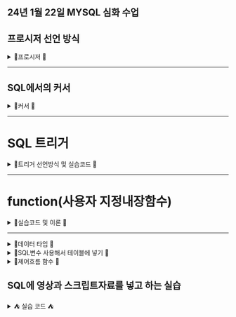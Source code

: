  ## 24년 1월 22일 MYSQL 심화 수업 
 
## 프로시저  선언 방식 

<details>
<summary>🐝프로시저  🐝    </summary>
<div markdown="1">


 
```SQL
-- delimiter : 구문 종료 기호를 설정 
-- begein - end : 프로그램 문을 블록으로 묶음. {}, 중첨 가능 
-- 조건의 검사 결과에 따라 문장을 선택적으로 수행 :  IF - ELSE 
-- LEAVE 문을 만나기 전까지 반복 : LOOP 라벨을 준다 -> 라벨 : LOOP SQL문 ( LEAVE )  END LOOP ;
-- WHILE문 : 조건이 참일 경우 WHILE문의 블록을 수행 : WHILE (조건) DO SQL문 END WHILE;
-- REPEAT : 조건이 참일 경우 REPEAT 의 블럭을 수행  =>  REPEAT SQL문 선언 방식 => UNTIL(조건) END REPEAT;
-- RETURN : 프로시저를 종료함, 상태값을 반환 RETURN[식]  

-- 예시 ) 
drop procedure whileproc3;
delimiter $$
create procedure whileproc3()
begin 
		declare i INT;
        declare hap INT;
        set i = 1;
        set hap = 0;
        
        mywhile : while(i<=1000) do 
			if(i%3=0) then 
				set hap = i + hap;
				set i = i+1;
				iterate mywhile;
			end if;
			if(i%8=0) then 
				set hap = i + hap;
				set i = i +1;
				iterate mywhile;
			end if;
			set i =i+1;
        end while;
        select hap;
        
end $$
delimiter ;
call whileproc3();

-- -- 오류처리 DECLARE action handler for 오류조건 처리할 문장;

-- action : 오류 발생 시 행동을 정의. continue, exit 둘 중 하나 선택. continue 선택시 제일 뒤의 '처리할 문장'이 처리된다. 
-- 오류조건 : 어떤 오류를 처리할 것인지 지정. SQLEXCEPTION, SQLWARNING, NOT FOUND
-- 처리할 문장 : 한 문장, 처리할 문장이 여러개일 경우 BEGIN 문장들 END


-- 1. 없는 테이블을 찾을 경우의 에러를 대비하는 에러처리 
DROP procedure IF exists errorprc; 
delimiter $$
create procedure errorprc()
begin
	declare continue handler for 1146 select '테이블이 없어용!!!! >.<' as 'message'; -- notable 이라는 테이블을 안만들었기때문에 
    select * from notable;
    
    end $$ 
    delimiter ;
    call errorprc(); -- 프로시저 부르기 

-- 이렇게 오류를 처리할 수 있다 

-- 2. 번쨰 오류 처리
DROP PROCEDURE IF EXISTS errorprc2;
delimiter $$
CREATE PROCEDURE errorprc2()
BEGIN
	SHOW ERRORS;
    SELECT '같은 이름이 있어 작업을 진행할 수 없습니다.' as 'message';
	ROLLBACK;
 END ;
 INSERT INTO usertbl VALUES ('sym1','신세계',1990,'서울', null , null , 178 , current_date());
END $$
 delimiter ;
 call errorprc2();

```

</div>
</details> 

---

## SQL에서의 커서 



<details>
<summary>🐝커서  🐝    </summary>
<div markdown="1">

![img](커서.png)

SQL에서 커서는 데이터베이스 결과 집합을 조작하고 검색하기 위한 개념입니다. 주로 저장 프로시저나 트리거와 같은 데이터베이스 객체에서 사용되며, 데이터베이스에서 쿼리 결과를 한 행씩 처리하는 데에 활용됩니다. 주로 PL/SQL, T-SQL 등의 프로시저 언어에서 커서가 사용됩니다.

간단하게 말하면, 커서는 쿼리 결과를 가리키는 가상의 포인터로 생각할 수 있습니다. 이를 사용하여 특정 테이블이나 쿼리 결과 집합을 반복하면서 개별 행을 가져와서 처리할 수 있습니다.

커서는 주로 다음과 같은 두 유형으로 나눌 수 있습니다:

1. **암묵적(묵시적) 커서(implicit cursor):** 일반적으로 사용자가 명시적으로 선언하지 않고도 SQL 문장을 실행할 때 자동으로 생성되는 커서입니다. 주로 단일 행 쿼리에 사용됩니다.

   예를 들어, 다음은 암묵적 커서를 사용하는 간단한 SQL 문장입니다:

   ```sql
   SELECT column1, column2 FROM table1 WHERE condition;
   ```

   이 쿼리는 암묵적으로 커서를 생성하고, 결과 집합을 반환합니다.

2. **명시적 커서(explicit cursor):** 사용자가 명시적으로 선언하고 제어하는 커서로, 복잡한 쿼리나 다중 행 쿼리를 처리할 때 주로 사용됩니다.

   예를 들어, PL/SQL에서 명시적 커서를 사용하는 간단한 예는 다음과 같습니다:

   ```sql
   DECLARE
       cursor_name CURSOR FOR
           SELECT column1, column2 FROM table1 WHERE condition;
   BEGIN
       OPEN cursor_name;
       FETCH cursor_name INTO variable1, variable2;
       -- 처리 로직
       CLOSE cursor_name;
   END;
   ```

   이 코드에서 `DECLARE` 부분에서 명시적으로 커서를 선언하고, `OPEN`, `FETCH`, `CLOSE` 등의 구문을 사용하여 커서를 열고 데이터를 가져오며 마지막에는 커서를 닫습니다.

커서를 사용하면 데이터베이스 결과를 효과적으로 조작하고 처리할 수 있습니다.



```sql
-- 실습 4. 커서를 사용하여 ORDERS테이블의 판매도서에 대한 이익금을 계산하는 프로시저 : interest.sql
-- 조건 : 도서 가격이 30,000원 이상이면 이익이 10%이고, 30,000미만이면 5%
drop procedure interest;
delimiter // 
create procedure interest()
begin
/*-- 
1. 변수 선언
2. 커서 생성
3. 커서 오픈 
4. 커서 Looping 하면서 Fetch  
5. Loop 종료 
6. 커서 종료 
*/
-- 1. 번수 선언 
declare myinterest integer default 0.0;
declare price integer;
declare endofrow boolean default false;

-- 2. 커서 생성 
declare InterestC cursor for select saleprice from orders; -- 오더스 테이블을 대상으로 커서를 생성했다. 이 커서는 오더스 테이블에 saleprice(column)  가리키고 있다.
declare continue handler for not found set endofrow = true; -- 커서 밑에있어야 한다. 
-- 3. 커서 오픈 
open  InterestC;

-- 4. 커서 Looping 하면서 Fetch  
cursor_loop : loop 
	fetch InterestC into price;
    if endofrow then leave cursor_loop;
    end if;
    if price>=30000 then set myinterest = myinterest + price * 0.1;
	else
    set myinterest = myinterest + price * 0.05;
    end if;
end loop cursor_loop; -- 5. Loop종료 
close InterestC; -- 6. 커서 종료 
select concat('전체 이익금액 =', myinterest);
end;
//
delimiter ;
call interest();
select sum(saleprice) 
from orders;
```
</div>
</details> 

---
# SQL 트리거 


<details>
<summary>🐝트리거 선언방식 및 실습코드 🐝    </summary>
<div markdown="1">

## 선언 방식
```SQL
-- 앞에 이 선언문을 꼭 선언해줘야한다 
SET GLOBAL log_bin_trust_function_creators=on;


delimiter // 
create trigger afterinsertbook after insert on book for each row -- 이 ROW는 변경되는 투플을 말하는것이다. 
begin
declare average integer;
insert into book_log value(new.bookid, new.bookname, new.publisher,new.price);

end;
// delimiter ;

```

```sql
create table book_log(
bookid_log integer,
bookname_log varchar(40),
publisher_log varchar(40),
price_log integer);
select * from book_log;

-- afterinsertbook 트리거 생성하기 

delimiter // 
create trigger afterinsertbook after insert on book for each row 
begin
declare average integer;
insert into book_log value(new.bookid, new.bookname, new.publisher,new.price);

end;
// delimiter ;
insert into book values(20,'아시안컴 축구 우승','대한축구협회',29000);
delete from book where bookid = 20;
select * 
from book
where bookid = 20;
select * from book_log;
select * from book;
```

</div>
</details> 


---
# function(사용자 지정내장함수)

<details>
<summary>🐝실습코드 및 이론  🐝    </summary>
<div markdown="1">

![img](./사용자지정내장함수.png)
![img](내장함수,프로시저차이.png)
![img](내장함수,프로시저차이2.png)
![img](내장함수,프로시저차이3.png)

```sql
/*
프로시저는 CALL 명령에 의해 실행되는 독립적인 프로그램 
사용자 정의 함수 : SELECT 문이나 프로시저 내에서 호출되어 SQL문이나 프로시저에 값을 제공하는 용도로 사용 
- 스칼라 함수 : built - in 함수 (단일 값을 돌려주는 함수 ) => sum, max 이나 이런 함수를 말한다. 
*/
-- 1. 판매된 도서의 이익을 계산을 위해서, 각 주문 건별로 실제 판매가격이 saleprice를 입력받아 가격에 맞는 이익 
-- (30000이상 도서는 10% 미만은 5%) 계산하여 반환하는 함수 -- return 타입이 @@ 있어야 한다 
-- function을 만들때 1418에러가 뜬다면 아래 코드를 작성하면 된다. 
set global log_bin_trust_function_creators = on;

delimiter // 
create function fn_interest(price integer) returns integer
begin
	declare myinterest integer;
    if price >=3000 then set myinterest = price * 0.1;
    else set myinterest = price * 0.05;
    end if;
return myinterest;
end 
// delimiter ;
select custid,orderid,saleprice,fn_interest(saleprice) "평균값" from orders;
```
</div>
</details> 


---



<details>
<summary>🐝데이터 타입  🐝    </summary>
<div markdown="1">

MySQL 데이터 타입에 대해서리뷰하는 시간을 가졌음
## 아래 데이터 타입은 외우는것이 좋다 .
- MySQL 데이터 형식

1) 숫자
- SMALLINT (2byte)
- INT (4byte)
- BIGINT (8byte)
- FIOAT (4byte) - 소수점 아래 7자리까지 표현
- DOUBLE (8byte) - 소수점 아래 15자리까지 표현
- DECIMAL(m,d) = m: 전체자릿수 d: 소숫점이하 자릿수
2) 문자
- CHAR(n), CHAR(1) CHARACTER : 고정길이
- VARCHAR(1~65535) : 가변길이
#### TEXT 형식
- TINYTEXT (1~255byte) () -> 저장 가능한 데이터 값
- TEXT (1~ 65535byte)
- LONGTEXT :4G까지 가능
- BLOB형식("Binary Large Object"의 약자) - 사진, 동영상, 및 대용량 글자를 저장하기 위한 데이터 타입
- ENUM() 열거형 데이터 값
- SET
3) 날짜 / 시간
4)
| 키워드      | 데이터 저장값  | 저장형식         |
   |----------|----------|--------------|
| DATE     | 3byte    | YYYY-MM-DD형식 |
| DATETIME | 8byte    | YYYY-MM-DD HH:MM:SS |

4) 지도/JSON 데이터형식
   GEOMETRY :
- 공간데이터 형식으로 선,점, 다각형같은 공간개체를 저장,조작

## JSON(JavaScript Object Notation)
- 선언방식

- **ex) {id: 'jack', name = 'jack Kim', age : 20}**


</div>
</details> 


<details>
<summary>🐝SQL변수 사용해서 테이블에 넣기  🐝    </summary>
<div markdown="1">

SQL 변수 사용 
@ 
```sql
use sqldb;
set @myvar1 ="백정훈은 피곤하다";
set @myvar2 =3;
set @myvar3 =4.2;
set @myvar4 ="가수이름-->";

select @myvar1;
select @mrvar4, name from usertbl where height>180;

set @myvar1 = 5;
prepare myQuery
from 'select name, height from usertbl order by height limit ?';
execute myQuery using @myvar1; 

```
</div>
</details> 

<details>
<summary>🐝제어흐름 함수   🐝    </summary>
<div markdown="1">

```SQL
-- 1. 제어 흐름 함수(수식함수) : 프로그램의 흐름제어 
1-1 .IF(수식, 참, 거짓) 
SELECT IF(100>200,'참','거짓');

-- IFNULL (수식1, 수식2) -> 
수식1이 NULL이 아니면 수식1이 반환, 
수식1이 NULL이면 수식2가 반환

select ifnull(null,'null이구나!'),innull(100,'null이 아니네');

-- NULLIF (수식1, 수식2) : 수식1과 수식2가 같으면 NULL 반환한다. 다르면 수식1 반환 alter
   select nullif(100,100), nullif(200,100);



--2. CASE ~ WHEN ~ ELSE ~ END  : CASE 연산자 다중분기에서 사용되는 함수와 함께 사용된다.
SELECT CASE 10 
         WHEN 1 THEN '일'
         WHEN 5 THEN '오'
         WHEN 10 THEN '십'
         ELSE '에라 모르겠다.'
         END AS 'CASE 연습';  
         

-- 문자열 ASCII(아스키코드), CHAR(숫자) 
SELECT ASCII('A'), CHAR(65);   

-- BIT_LENGHTH(문자열), CHAR_LENGTH(문자열),LENGTH(문자열)  
-- MYSQL 은 UTF-8 코드 이므로 영문자 1= 1BYTE 한글,한문 1= 3BYTE
SELECT BIT_LENGTH('ABC'),CHAR_LENGTH('ABC'),LENGTH('ABC');
SELECT BIT_LENGTH('가나다'),CHAR_LENGTH('가나다'),LENGTH('가나다');

-- CONCAT(문자열1, 문자열2,.... ), CON_CAT_WS(구분자,문자열1, 문자열2)
 -- 각원자 사이에 원하는 원자를 넣는다 (원자와 원자 사이에 원자를 합친다)
SELECT CONCAT_WS('=', '2024','02','21');

-- ELT(위치, 문자열1, 문자열2,...)  -- 위치에있는 원자값을 출력한다. 
SELECT ELT(2,'하나','둘','셋');

-- FIELD('찾을 문자열', 문자열1, 문자열2) -- 인덱스 리턴 해줌 
SELECT FIELD('둘','하나','셋','둘');

-- FIND_IN_SET( 찾을 문자열 , 문자열 리스트) 
SELECT find_in_set('둘','둘');

-- INSTR('하나둘셋','둘'); -- 시작되는 위치 출력
SELECT INSTR('하나둘셋','둘');
-- LOCATE('둘','하나둘셋'); 
 SELECT LOCATE('둘','하나둘셋');
 
 -- FORMAT(숫자, 소수점 자릿수) 
 SELECT FORMAT(12345.1234567,4); -- 소수점아래 4자리수까지 출력 
 
 -- BIN(숫자), HEX(숫자), OCT(숫자), 2진수, 16진수, 8진수 
 SELECT BIN(30), HEX(30), OCT(30);
 
 -- INSERT()
 SELECT INSERT('ABCDEFGHI',3,4,'!!!!'); -- 3은 스타트 위치, 4는지울 문자 크기,!!!!는 넣을 문자 
 SELECT INSERT('ABCDEFGHI',3,2,'!!!!'); 
 SELECT INSERT('ABCDEFGHI',3,1,'!!!!'); 
 SELECT INSERT('ABCDEFGHI',3,0,'!!!!');
 
 -- LEFT(), RIGHT() : 왼쪽, 오른쪽 문자열의 길이만큼 반환 
SELECT LEFT('ABCDEFGHI',8), RIGHT('ABCDEFGHI',8);
SELECT LEFT('ABCDEFGHI',3), RIGHT('ABCDEFGHI',3);
SELECT LEFT('ABCDEFGHI',2), RIGHT('ABCDEFGHI',2);
SELECT LEFT('ABCDEFGHI',1), RIGHT('ABCDEFGHI',1);

-- UPPER(문자열), LOWER(문자열), 대소문자 변환함수 
-- LPAD, RPAD 
SELECT lpad('자바 백엔드 개발자',5,'##'); 
SELECT LPAD('자바 백엔드 개발자',6, '##'); 
SELECT LPAD('자바 백엔드 개발자',10, '##'); 
SELECT LPAD('자바 백엔드 개발자',8, '##'); 
SELECT LPAD('자바 백엔드 개발자',12, '##'); 
SELECT RPAD('자바 백엔드 개발자',12, '##');


-- LTRIM, RTRIM, TRIM() : 공백제거  BOTH : 양쪽  LEADING : 앞 TRALLING :  
SELECT LENGTH(RTRIM('     SQL 프로그래밍')), rtrim('SQL프로그래밍   ');
SELECT TRIM( "   안  녕   " ), TRIM(BOTH '^' FROM '^^ 재미있네요.^^'); -- ^ 다 삭제됨 

-- REPEAT (문자열, 횟수반복)
SELECT REPEAT('SQL',10);
-- SQLSQLSQLSQLSQLSQLSQLSQLSQLSQL

-- REPLACE(문자열,원래 문자열, 바꿀 문자열);
SELECT replace('MYSQL 문법 배우기','문법','저장 프로그램');
-- 이러면 출력이 MYSQL 저장 프로그램 배우기라고 출력이 된다.

          
```
</div>
</details> 





## SQL에 영상과 스크립트자료를 넣고 하는 실습 

<details>
<summary>⛺️ 실습 코드 ⛺️    </summary>
<div markdown="1">


```SQL
create database moviedb;

use moviedb;

create table movietbl(
m_id int,
m_titile varchar(30),
m_director varchar(20),
m_star varchar(20),
m_script longtext,
m_film longblob)
default charset =utf8mb4;

select * 
from movietbl;

insert into movietbl values(1,'쉰들러리스트','스티븐 스필버그','리암 니슨',
load_file('c:/datasource/movies/Schindler.TXT'),
load_file('C:/datasource/movies/Schindler.mp4'));
-- 이렇게 하면 스크립트와 영화가 로드가안되고 널값로 들어가 있다. 
-- 파워쉘로 경로와 용량을 바꿔줘야한다. 
-- 1. 최대 패킷 크기 확인할 필요가 있다. (=최대 파일 크기) 시스템 변수 max_allowed_pack 값 조회 
show variables like 'max_allowed_packet';  -- 기본 값 4M로 설정이 되어있다.

-- 2. 시스템 변수에 secure_ file priv 
show variables like 'secure_file_priv';

insert into movietbl values(1,'쉰들러리스트','스티븐 스필버그','리암 니슨',
load_file('c:/datasource/movies/Schindler.TXT'),
load_file('C:/datasource/movies/Schindler.mp4'));

insert into movietbl values(2,'쇼생크탈출','프랭크다라본트','팀 로빈슨',
load_file('c:/datasource/movies/Shawshank.txt'),
load_file('c:/datasource/movies/Shawshank.mp4'));

insert into movietbl values(3,'라스트 모히칸','마이클 만','다니엘 데이 루이스 ',
load_file('c:/datasource/movies/mohican.txt'),
load_file('c:/datasource/movies/mohican.mp4'));


select * from movietbl; 
commit;
```

![IMG](실습파일.png)

- 이렇게 출력문이 뜬다. 
</div>
</details> 


